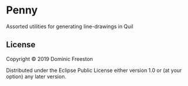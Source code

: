 # Penny

Assorted utilities for generating line-drawings in Quil

## License

Copyright © 2019 Dominic Freeston

Distributed under the Eclipse Public License either version 1.0 or (at
your option) any later version.
